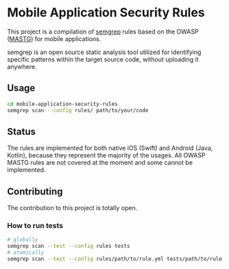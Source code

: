 # Mobile Application Security Rules
This project is a compilation of [semgrep](https://github.com/returntocorp/semgrep) rules based on the OWASP ([MASTG](https://mas.owasp.org/MASTG/)) for mobile applications.  

semgrep is an open source static analysis tool utilized for identifying specific patterns within the target source code, without uploading it anywhere.

## Usage
```bash
cd mobile-application-security-rules
semgrep scan --config rules/ path/to/your/code
```

## Status

The rules are implemented for both native iOS (Swift) and Android (Java, Kotlin), because they represent the majority of the usages.
All OWASP MASTG rules are not covered at the moment and some cannot be implemented.

## Contributing

The contribution to this project is totally open.

### How to run tests

```bash
# globally
semgrep scan --test --config rules tests
# atomically
semgrep scan --test --config rules/path/to/rule.yml tests/path/to/rule.ext
```